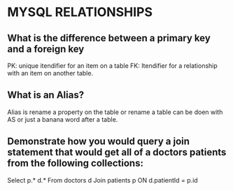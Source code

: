 # MYSQL RELATIONSHIPS

## What is the difference between a primary key and a foreign key
PK: unique itendifier for an item on a table
FK: Itendifier for a relationship with an item on another table.

## What is an Alias?
Alias is rename a property on the table or rename a table can be doen with AS or
just a banana word after a table.

## Demonstrate how you would query a join statement that would get all of a doctors patients from the following collections:
Select
p.*
d.*
From doctors d
Join patients p ON d.patientId = p.id